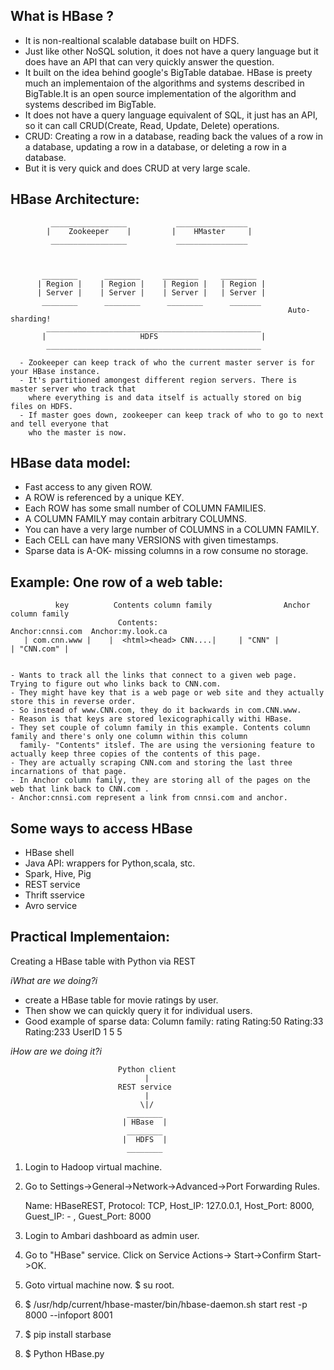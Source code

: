 ## What is HBase ?
- It is non-realtional scalable database built on HDFS.
- Just like other NoSQL solution, it does not have a query language but it does have an API that can very quickly answer the question.
- It built on the idea behind google's BigTable databae. HBase is preety much an implementaion of the algorithms and systems 
described in BigTable.It is an open source implementation of the algorithm and systems described im BigTable.
- It does not have a query language equivalent of SQL, it just has an API, so it can call CRUD(Create, Read, Update, Delete) operations.
- CRUD: Creating a row in a database, reading back the values of a row in a database, updating a row in a database, or deleting a row in
a database.
- But it is very quick and does CRUD at very large scale.

## HBase Architecture:

             _________________           ________________
            |    Zookeeper    |         |    HMaster     |
             _________________           ________________
          
    
    
           ________      ________     ________     ________
          | Region |    | Region |    | Region |   | Region |
          | Server |    | Server |    | Server |   | Server |
           ________      ________      ________      _______
                                                                  Auto-sharding!
            ________________________________________________
           |                     HDFS                       |
            ________________________________________________
      
      - Zookeeper can keep track of who the current master server is for your HBase instance.
      - It's partitioned amongest different region servers. There is master server who track that 
        where everything is and data itself is actually stored on big files on HDFS.
      - If master goes down, zookeeper can keep track of who to go to next and tell everyone that 
        who the master is now.
      
## HBase data model:

  - Fast access to any given ROW.
  - A ROW is referenced by a unique KEY.
  - Each ROW has some small number of COLUMN FAMILIES.
  - A COLUMN FAMILY may contain arbitrary COLUMNS.
  - You can have a very large number of COLUMNS in a COLUMN FAMILY.
  - Each CELL can have many VERSIONS with given timestamps.
  - Sparse data is A-OK- missing columns in a row consume no storage.
  
## Example: One row of a web table:
  
              key          Contents column family                Anchor column family 
                            Contents:                      Anchor:cnnsi.com  Anchor:my.look.ca
       | com.cnn.www |    |  <html><head> CNN....|     | "CNN" |           | "CNN.com" |
       
       
    - Wants to track all the links that connect to a given web page. Trying to figure out who links back to CNN.com.
    - They might have key that is a web page or web site and they actually store this in reverse order.
    - So instead of www.CNN.com, they do it backwards in com.CNN.www.
    - Reason is that keys are stored lexicographically withi HBase.
    - They set couple of column family in this example. Contents column family and there's only one column within this column
      family- "Contents" itslef. The are using the versioning feature to actually keep three copies of the contents of this page.
    - They are actually scraping CNN.com and storing the last three incarnations of that page.
    - In Anchor column family, they are storing all of the pages on the web that link back to CNN.com .
    - Anchor:cnnsi.com represent a link from cnnsi.com and anchor.
    
## Some ways to access HBase
- HBase shell
- Java API: wrappers for Python,scala, stc.
- Spark, Hive, Pig
- REST service
- Thrift sservice
- Avro service

## Practical Implementaion:
   Creating a HBase table with Python via REST
    
   _iWhat are we doing?i_
   
   - create a HBase table for movie ratings by user.
   - Then show we can quickly query it for individual users.
   - Good example of sparse data:
                                  Column family: rating
                            Rating:50     Rating:33     Rating:233
           UserID               1             5             5
           
   _iHow are we doing it?i_
   
                            Python client
                                  |
                            REST service
                                  |
                                 \|/
                              ________
                             | HBase  |
                              ________
                             |  HDFS  |
                              ________
     
       
   1. Login to Hadoop virtual machine.
   2. Go to Settings->General->Network->Advanced->Port Forwarding Rules.
   
        Name: HBaseREST, Protocol: TCP, Host_IP: 127.0.0.1, Host_Port: 8000, Guest_IP: - , Guest_Port: 8000
   3. Login to Ambari dashboard as admin user.
   4. Go to "HBase" service. Click on Service Actions-> Start->Confirm Start->OK.
   5. Goto virtual machine now. $ su root.
   6. $ /usr/hdp/current/hbase-master/bin/hbase-daemon.sh start rest -p 8000 --infoport 8001
   7. $ pip install starbase
   8. $ Python HBase.py
